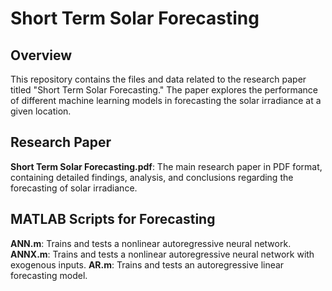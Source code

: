 # Short Term Solar Forecasting

## Overview
This repository contains the files and data related to the research paper titled "Short Term Solar Forecasting." The paper explores the performance of different machine learning models in forecasting the solar irradiance at a given location.

## Research Paper
**Short Term Solar Forecasting.pdf**: The main research paper in PDF format, containing detailed findings, analysis, and conclusions regarding the forecasting of solar irradiance.

## MATLAB Scripts for Forecasting
**ANN.m**: Trains and tests a nonlinear autoregressive neural network.
**ANNX.m**: Trains and tests a nonlinear autoregressive neural network with exogenous inputs.
**AR.m**: Trains and tests an autoregressive linear forecasting model.
